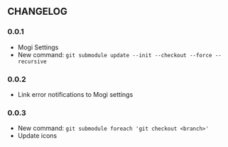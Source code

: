 ## CHANGELOG
### 0.0.1
- Mogi Settings
- New command: `git submodule update --init --checkout --force --recursive`

### 0.0.2
- Link error notifications to Mogi settings

### 0.0.3
- New command: `git submodule foreach 'git checkout <branch>'`
- Update icons

